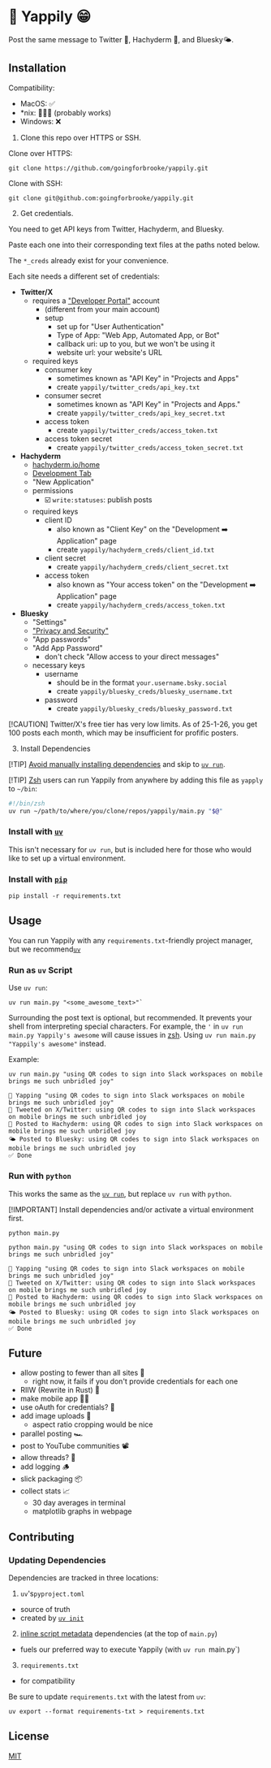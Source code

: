 # 👅 Yappily 😁

Post the same message to Twitter 🦜, Hachyderm 🐘, and Bluesky🌤️.

## Installation

Compatibility:
- MacOS: ✅
- *nix: 🤷🏼‍♀️ (probably works)
- Windows: ❌

1. Clone this repo over HTTPS or SSH.

Clone over HTTPS:

```console
git clone https://github.com/goingforbrooke/yappily.git
```

Clone with SSH:

```console
git clone git@github.com:goingforbrooke/yappily.git
```

2. Get credentials.

You need to get API keys from Twitter, Hachyderm, and Bluesky.

Paste each one into their corresponding text files at the paths noted below.

The `*_creds` already exist for your convenience.

Each site needs a different set of credentials:

- **Twitter/X**
  - requires a ["Developer Portal"](https://developer.twitter.com/en/portal) account
    - (different from your main account)
    - setup
      - set up for "User Authentication"
      - Type of App: "Web App, Automated App, or Bot"
      - callback uri: up to you, but we won't be using it
      - website url: your website's URL
  - required keys
    - consumer key
      - sometimes known as "API Key" in "Projects and Apps"
      - create `yappily/twitter_creds/api_key.txt`
    - consumer secret
      - sometimes known as "API Key" in "Projects and Apps."
      - create `yappily/twitter_creds/api_key_secret.txt`
    - access token
      - create `yappily/twitter_creds/access_token.txt`
    - access token secret
      - create `yappily/twitter_creds/access_token_secret.txt`
- **Hachyderm**
  - [hachyderm.io/home](https://hachyderm.io/home)
  - [Development Tab](https://hachyderm.io/settings/applications)
  - "New Application"
  - permissions
    - ☑️ `write:statuses`: publish posts
  - required keys
    - client ID 
      - also known as "Client Key" on the "Development ➡️ Application" page
      - create `yappily/hachyderm_creds/client_id.txt`
    - client secret
      - create `yappily/hachyderm_creds/client_secret.txt`
    - access token
      - also known as "Your access token" on the "Development ➡️ Application" page
      - create `yappily/hachyderm_creds/access_token.txt`
- **Bluesky**
  - "Settings"
  - ["Privacy and Security"](https://bsky.app/settings/privacy-and-security)
  - "App passwords"
  - "Add App Password"
    - don't check "Allow access to your direct messages"
  - necessary keys
    - username
      - should be in the format `your.username.bsky.social`
      - create `yappily/bluesky_creds/bluesky_username.txt`
    - password
      - create `yappily/bluesky_creds/bluesky_password.txt`

[!CAUTION]
Twitter/X's free tier has very low limits. As of 25-1-26, you get 100 posts each month, which may be insufficient for profific posters.

3. Install Dependencies

[!TIP]
[Avoid manually installing dependencies](https://docs.astral.sh/uv/guides/scripts/#declaring-script-dependencies) and skip to [`uv run`](#run-as-uv-script).

[!TIP]
[Zsh](https://www.zsh.org.) users can run Yappily from anywhere by adding this file as `yapply` to `~/bin`:
```zsh
#!/bin/zsh
uv run ~/path/to/where/you/clone/repos/yappily/main.py "$@"
```

### Install with [`uv`](https://docs.astral.sh/uv/)

This isn't necessary for `uv run`, but is included here for those who would like to set up a virtual environment.

### Install with [`pip`](https://pip.pypa.io/en/stable/installation/)

```console
pip install -r requirements.txt
```

## Usage

You can run Yappily with any `requirements.txt`-friendly project manager, but we recommend[`uv`](https://docs.astral.sh/uv/)

### Run as `uv` Script

Use `uv run`:

```console
uv run main.py "<some_awesome_text>"`
```

Surrounding the post text is optional, but recommended. It prevents your shell from interpreting special characters. For example, the `'` in `uv run main.py Yappily's awesome` will cause issues in [zsh](https://www.zsh.org.). Using `uv run main.py "Yappily's awesome"` instead.

Example:

```console
uv run main.py "using QR codes to sign into Slack workspaces on mobile brings me such unbridled joy"
```

```console
👅 Yapping "using QR codes to sign into Slack workspaces on mobile brings me such unbridled joy"
🦜 Tweeted on X/Twitter: using QR codes to sign into Slack workspaces on mobile brings me such unbridled joy
🐘 Posted to Hachyderm: using QR codes to sign into Slack workspaces on mobile brings me such unbridled joy
🌤️ Posted to Bluesky: using QR codes to sign into Slack workspaces on mobile brings me such unbridled joy
✅ Done
```

### Run with `python`

This works the same as the [`uv run`](#run-as-uv-script), but replace `uv run` with `python`.

[!IMPORTANT]
Install dependencies and/or activate a virtual environment first.

```console
python main.py
```

```console
python main.py "using QR codes to sign into Slack workspaces on mobile brings me such unbridled joy"
```

```console
👅 Yapping "using QR codes to sign into Slack workspaces on mobile brings me such unbridled joy"
🦜 Tweeted on X/Twitter: using QR codes to sign into Slack workspaces on mobile brings me such unbridled joy
🐘 Posted to Hachyderm: using QR codes to sign into Slack workspaces on mobile brings me such unbridled joy
🌤️ Posted to Bluesky: using QR codes to sign into Slack workspaces on mobile brings me such unbridled joy
✅ Done
```

## Future

- allow posting to fewer than all sites 🔧
  - right now, it fails if you don't provide credentials for each one
- RIIW (Rewrite in Rust) 🦀
- make mobile app 🤳🏻
- use oAuth for credentials? 🔐
- add image uploads 📸
    - aspect ratio cropping would be nice
- parallel posting 🏎️
- post to YouTube communities 📽️
- allow threads? 🧵
- add logging 🪵
- slick packaging 📦
- collect stats 📈
    - 30 day averages in terminal
    - matplotlib graphs in webpage 

## Contributing

### Updating Dependencies

Dependencies are tracked in three locations:

1. `uv`'s`pyproject.toml`
  - source of truth
  - created by [`uv init`](https://docs.astral.sh/uv/guides/projects/)

2. [inline script metadata](https://packaging.python.org/en/latest/specifications/inline-script-metadata/#inline-script-metadata) dependencies (at the top of `main.py`)
  - fuels our preferred way to execute Yappily (with `uv run `main.py`)

3. `requirements.txt`
  - for compatibility

Be sure to update `requirements.txt` with the latest from `uv`:

```console
uv export --format requirements-txt > requirements.txt
```

## License

[MIT](https://choosealicense.com/licenses/mit/)